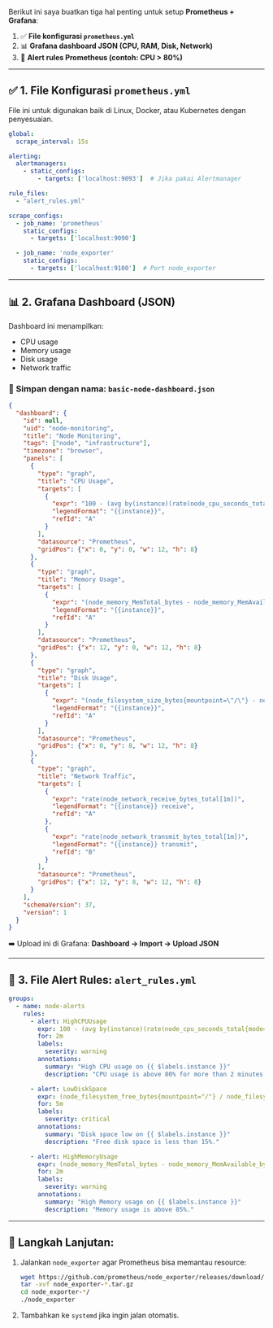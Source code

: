 Berikut ini saya buatkan tiga hal penting untuk setup **Prometheus + Grafana**:

1. ✅ **File konfigurasi `prometheus.yml`**
2. 📊 **Grafana dashboard JSON (CPU, RAM, Disk, Network)**
3. 🚨 **Alert rules Prometheus (contoh: CPU > 80%)**

---

## ✅ 1. File Konfigurasi `prometheus.yml`

File ini untuk digunakan baik di Linux, Docker, atau Kubernetes dengan penyesuaian.

```yaml
global:
  scrape_interval: 15s

alerting:
  alertmanagers:
    - static_configs:
        - targets: ['localhost:9093']  # Jika pakai Alertmanager

rule_files:
  - "alert_rules.yml"

scrape_configs:
  - job_name: 'prometheus'
    static_configs:
      - targets: ['localhost:9090']

  - job_name: 'node_exporter'
    static_configs:
      - targets: ['localhost:9100']  # Port node_exporter
```

---

## 📊 2. Grafana Dashboard (JSON)

Dashboard ini menampilkan:

* CPU usage
* Memory usage
* Disk usage
* Network traffic

### 🔽 Simpan dengan nama: `basic-node-dashboard.json`

```json
{
  "dashboard": {
    "id": null,
    "uid": "node-monitoring",
    "title": "Node Monitoring",
    "tags": ["node", "infrastructure"],
    "timezone": "browser",
    "panels": [
      {
        "type": "graph",
        "title": "CPU Usage",
        "targets": [
          {
            "expr": "100 - (avg by(instance)(rate(node_cpu_seconds_total{mode=\"idle\"}[5m])) * 100)",
            "legendFormat": "{{instance}}",
            "refId": "A"
          }
        ],
        "datasource": "Prometheus",
        "gridPos": {"x": 0, "y": 0, "w": 12, "h": 8}
      },
      {
        "type": "graph",
        "title": "Memory Usage",
        "targets": [
          {
            "expr": "(node_memory_MemTotal_bytes - node_memory_MemAvailable_bytes) / node_memory_MemTotal_bytes * 100",
            "legendFormat": "{{instance}}",
            "refId": "A"
          }
        ],
        "datasource": "Prometheus",
        "gridPos": {"x": 12, "y": 0, "w": 12, "h": 8}
      },
      {
        "type": "graph",
        "title": "Disk Usage",
        "targets": [
          {
            "expr": "(node_filesystem_size_bytes{mountpoint=\"/\"} - node_filesystem_free_bytes{mountpoint=\"/\"}) / node_filesystem_size_bytes{mountpoint=\"/\"} * 100",
            "legendFormat": "{{instance}}",
            "refId": "A"
          }
        ],
        "datasource": "Prometheus",
        "gridPos": {"x": 0, "y": 8, "w": 12, "h": 8}
      },
      {
        "type": "graph",
        "title": "Network Traffic",
        "targets": [
          {
            "expr": "rate(node_network_receive_bytes_total[1m])",
            "legendFormat": "{{instance}} receive",
            "refId": "A"
          },
          {
            "expr": "rate(node_network_transmit_bytes_total[1m])",
            "legendFormat": "{{instance}} transmit",
            "refId": "B"
          }
        ],
        "datasource": "Prometheus",
        "gridPos": {"x": 12, "y": 8, "w": 12, "h": 8}
      }
    ],
    "schemaVersion": 37,
    "version": 1
  }
}
```

➡️ Upload ini di Grafana:
**Dashboard → Import → Upload JSON**

---

## 🚨 3. File Alert Rules: `alert_rules.yml`

```yaml
groups:
  - name: node-alerts
    rules:
      - alert: HighCPUUsage
        expr: 100 - (avg by(instance)(rate(node_cpu_seconds_total{mode="idle"}[1m])) * 100) > 80
        for: 2m
        labels:
          severity: warning
        annotations:
          summary: "High CPU usage on {{ $labels.instance }}"
          description: "CPU usage is above 80% for more than 2 minutes."

      - alert: LowDiskSpace
        expr: (node_filesystem_free_bytes{mountpoint="/"} / node_filesystem_size_bytes{mountpoint="/"}) < 0.15
        for: 5m
        labels:
          severity: critical
        annotations:
          summary: "Disk space low on {{ $labels.instance }}"
          description: "Free disk space is less than 15%."

      - alert: HighMemoryUsage
        expr: (node_memory_MemTotal_bytes - node_memory_MemAvailable_bytes) / node_memory_MemTotal_bytes > 0.85
        for: 2m
        labels:
          severity: warning
        annotations:
          summary: "High Memory usage on {{ $labels.instance }}"
          description: "Memory usage is above 85%."
```

---

## 🚀 Langkah Lanjutan:

1. Jalankan `node_exporter` agar Prometheus bisa memantau resource:

   ```bash
   wget https://github.com/prometheus/node_exporter/releases/download/v1.8.0/node_exporter-1.8.0.linux-amd64.tar.gz
   tar -xvf node_exporter-*.tar.gz
   cd node_exporter-*/
   ./node_exporter
   ```

2. Tambahkan ke `systemd` jika ingin jalan otomatis.
